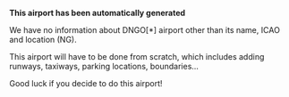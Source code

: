 **This airport has been automatically generated**

We have no information about DNGO[*] airport other than its name, ICAO and location (NG).

This airport will have to be done from scratch, which includes adding runways, taxiways, parking locations, boundaries...

Good luck if you decide to do this airport!